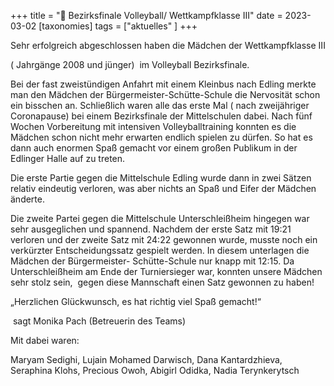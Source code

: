 +++
title = "🏐 Bezirksfinale Volleyball/ Wettkampfklasse III"
date = 2023-03-02
[taxonomies]
tags = ["aktuelles" ]
+++

Sehr erfolgreich abgeschlossen haben die Mädchen der Wettkampfklasse III

( Jahrgänge 2008 und jünger)  im Volleyball Bezirksfinale.

Bei der fast zweistündigen Anfahrt mit einem Kleinbus nach Edling merkte man den Mädchen der Bürgermeister-Schütte-Schule die Nervosität schon ein bisschen an. Schließlich waren alle das erste Mal ( nach zweijähriger Coronapause) bei einem Bezirksfinale der Mittelschulen dabei. Nach fünf Wochen Vorbereitung mit intensiven Volleyballtraining konnten es die Mädchen schon nicht mehr erwarten endlich spielen zu dürfen. So hat es dann auch enormen Spaß gemacht vor einem großen Publikum in der Edlinger Halle auf zu treten.

<!-- more -->

Die erste Partie gegen die Mittelschule Edling wurde dann in zwei Sätzen relativ eindeutig verloren, was aber nichts an Spaß und Eifer der Mädchen änderte.

Die zweite Partei gegen die Mittelschule Unterschleißheim hingegen war sehr ausgeglichen und spannend. Nachdem der erste Satz mit 19:21 verloren und der zweite Satz mit 24:22 gewonnen wurde, musste noch ein verkürzter Entscheidungssatz gespielt werden. In diesem unterlagen die Mädchen der Bürgermeister- Schütte-Schule nur knapp mit 12:15. Da Unterschleißheim am Ende der Turniersieger war, konnten unsere Mädchen sehr stolz sein,  gegen diese Mannschaft einen Satz gewonnen zu haben!

„Herzlichen Glückwunsch, es hat richtig viel Spaß gemacht!“

 sagt Monika Pach (Betreuerin des Teams)

Mit dabei waren:

Maryam Sedighi, Lujain Mohamed Darwisch, Dana Kantardzhieva, Seraphina Klohs, Precious Owoh, Abigirl Odidka, Nadia Terynkerytsch
